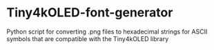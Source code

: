 # Tiny4kOLED-font-generator
Python script for converting .png files to hexadecimal strings for ASCII symbols that are compatible with the Tiny4kOLED library
